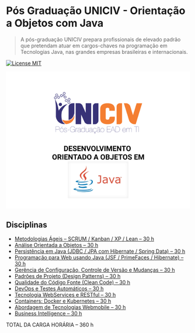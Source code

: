 # Pós Graduação UNICIV - Orientação a Objetos com Java

> A pós-graduação UNICIV prepara profissionais de elevado padrão que pretendam atuar em cargos-chaves na programação em Tecnologias Java, nas grandes empresas brasileiras e internacionais.

[![License MIT](https://img.shields.io/badge/license-MIT-blue.svg)](https://raw.githubusercontent.com/leandrohv/post-graduation-uniciv-oop-with-java/master/LICENSE.md)

<!-- De um a dois parágrafos sobre o que é seu projeto e o que ele faz. -->

<img src="./assets/logoPostGraduateUniciv.png" /><br>

## Disciplinas

- [Metodologias Ágeis – SCRUM / Kanban / XP / Lean – 30 h](#)
- [Análise Orientada a Objetos – 30 h](#)
- [Persistência em Java (JDBC / JPA com Hibernate / Spring Data) – 30 h](#)
- [Programação para Web usando Java (JSF / PrimeFaces / Hibernate) – 30 h](#)
- [Gerência de Configuração, Controle de Versão e Mudanças – 30 h](#)
- [Padrões de Projeto (Design Patterns) – 30 h](#)
- [Qualidade do Código Fonte (Clean Code) – 30 h](#)
- [DevOps e Testes Automáticos – 30 h](#)
- [Tecnologia WebServices e RESTful – 30 h](#)
- [Containers: Docker e Kubernetes – 30 h](#)
- [Abordagem de Tecnologias Webmobile – 30 h](#)
- [Business Intelligence – 30 h](#)

TOTAL DA CARGA HORÁRIA – 360 h
